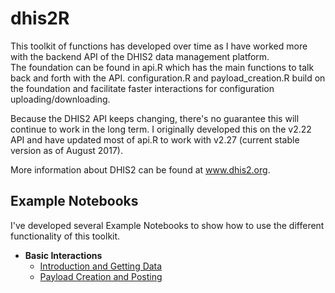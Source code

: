 # dhis2R
This toolkit of functions has developed over time as I have worked more with the backend API of the DHIS2 data management platform.  
The foundation can be found in api.R which has the main functions to talk back and forth with the API.  configuration.R and payload_creation.R 
build on the foundation and facilitate faster interactions for configuration uploading/downloading.

Because the DHIS2 API keeps changing, there's no guarantee this will continue to work in the long term.  I originally developed this on the 
v2.22 API and have updated most of api.R to work with v2.27 (current stable version as of August 2017). 

More information about DHIS2 can be found at www.dhis2.org. 

## Example Notebooks
I've developed several Example Notebooks to show how to use the different functionality of this toolkit. 

* **Basic Interactions**
    + [Introduction and Getting Data](example/Introduction.Rmd)
    + [Payload Creation and Posting](example/Payloads_and_posting.Rmd)
  
  
  
  
  
  
  